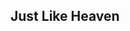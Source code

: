 ## Just Like Heaven

<!-- paste the below just before the </head> tag -->
<script type="module" src="https://mixthat.co/js/bundled/mixthat-player/dist/module.js"></script>
<style>
:root {
  --stemplayer-js-controls-background-color: #232323;
}
</style>
<!-- Paste the below in the HTML document where you would like the player to appear -->
<mixthat-player controls="" src="https://mixthat.co/api/tracks/6da853b9-3bf3-40e2-bcc4-d346b2128c28/stream?authToken=eyJhbGciOiJIUzI1NiIsInR5cCI6IkpXVCJ9.eyJ0b2tlbnV1aWQiOiIwMjM3YWI1Ny04MzFmLTRkYmEtOGU2Ny02Yzc2NDQ3YzM2OTUiLCJvd25lcklkIjoidXMtZWFzdC0xOmE2YWY0M2NkLTNlMDgtY2U1YS1kNmE2LWMzOWM2ODBjNTA4OSIsImFjbDp0cmFjazpzdHJlYW0iOnRydWUsImlhdCI6MTcyMDc5OTUzMywiYXVkIjoiaHR0cHM6Ly9taXh0aGF0LmNvIiwiaXNzIjoiaHR0cHM6Ly9taXh0aGF0LmNvIiwic3ViIjoiNmRhODUzYjktM2JmMy00MGUyLWJjYzQtZDM0NmIyMTI4YzI4In0.hBXebMSOT8tEVreolbU2jJx5-pM7JMjCEr0c7YdEGHM"></mixthat-player>
